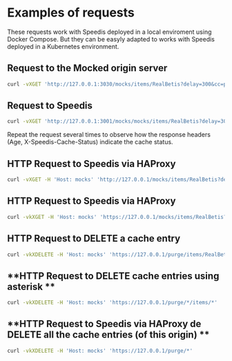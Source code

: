 # **Examples of requests**

These requests work with Speedis deployed in a local enviroment using Docker Compose.
But they can be easyly adapted to works with Speedis deployed in a Kubernetes environment.

## **Request to the Mocked origin server**
```sh
curl -vXGET 'http://127.0.0.1:3030/mocks/items/RealBetis?delay=300&cc=public,max-age=10&a=alfa&b=beta&c='
```
## **Request to Speedis**
```sh
curl -vXGET 'http://127.0.0.1:3001/mocks/mocks/items/RealBetis?delay=300&cc=public,max-age=10&a=alfa&b=beta&c='
```
Repeat the request several times to observe how the response headers (Age, X-Speedis-Cache-Status) indicate the cache status.
## **HTTP Request to Speedis via HAProxy**
```sh
curl -vXGET -H 'Host: mocks' 'http://127.0.0.1/mocks/items/RealBetis?delay=300&cc=public,max-age=10&a=alfa&b=beta&c='
```
## **HTTP Request to Speedis via HAProxy**
```sh
curl -vkXGET -H 'Host: mocks' 'https://127.0.0.1/mocks/items/RealBetis?delay=300&cc=public,max-age=10&a=alfa&b=beta&c='
```
## **HTTP Request to DELETE a cache entry**
```sh
curl -vkXDELETE -H 'Host: mocks' 'https://127.0.0.1/purge/items/RealBetis'
```
## **HTTP Request to DELETE cache entries using asterisk **
```sh
curl -vkXDELETE -H 'Host: mocks' 'https://127.0.0.1/purge/*/items/*'
```
## **HTTP Request to Speedis via HAProxy de DELETE all the cache entries (of this origin) **
```sh
curl -vkXDELETE -H 'Host: mocks' 'https://127.0.0.1/purge/*'
```
